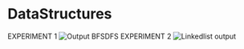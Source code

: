 # DataStructures
EXPERIMENT 1
![Output BFSDFS](https://user-images.githubusercontent.com/112739680/215043128-f1fe1a96-73e8-4eb5-b0be-05a081e3df75.png)
EXPERIMENT 2
![Linkedlist output](https://user-images.githubusercontent.com/112739680/215051478-ff126b50-48be-41e9-b7f9-e8bf717db873.png)
